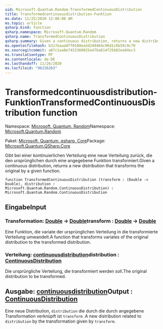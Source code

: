 ```yaml
---
uid: Microsoft.Quantum.Random.TransformedContinuousDistribution
title: Transformedcontinuousdistribution-Funktion
ms.date: 11/25/2020 12:00:00 AM
ms.topic: article
qsharp.kind: function
qsharp.namespace: Microsoft.Quantum.Random
qsharp.name: TransformedContinuousDistribution
qsharp.summary: Given a continuous distribution, returns a new distribution that transforms the original by a given function.
ms.openlocfilehash: b317eaaa0ff0180ea5d240464c96d1c6b59c9c70
ms.sourcegitcommit: a87c1aa8e7453360025e47ba614f25b02ea84ec3
ms.translationtype: MT
ms.contentlocale: de-DE
ms.lasthandoff: 11/26/2020
ms.locfileid: "96226263"
---
```

# <a name="transformedcontinuousdistribution-function"></a><span data-ttu-id="2befb-102">Transformedcontinuousdistribution-Funktion</span><span class="sxs-lookup"><span data-stu-id="2befb-102">TransformedContinuousDistribution function</span></span>

<span data-ttu-id="2befb-103">Namespace: [Microsoft. Quantum. Random](xref:Microsoft.Quantum.Random)</span><span class="sxs-lookup"><span data-stu-id="2befb-103">Namespace: [Microsoft.Quantum.Random](xref:Microsoft.Quantum.Random)</span></span>

<span data-ttu-id="2befb-104">Paket: [Microsoft. Quantum. qsharp. Core](https://nuget.org/packages/Microsoft.Quantum.QSharp.Core)</span><span class="sxs-lookup"><span data-stu-id="2befb-104">Package: [Microsoft.Quantum.QSharp.Core](https://nuget.org/packages/Microsoft.Quantum.QSharp.Core)</span></span>


<span data-ttu-id="2befb-105">Gibt bei einer kontinuierlichen Verteilung eine neue Verteilung zurück, die den ursprünglichen durch eine angegebene Funktion transformiert.</span><span class="sxs-lookup"><span data-stu-id="2befb-105">Given a continuous distribution, returns a new distribution that transforms the original by a given function.</span></span>

```qsharp
function TransformedContinuousDistribution (transform : (Double -> Double), distribution : Microsoft.Quantum.Random.ContinuousDistribution) : Microsoft.Quantum.Random.ContinuousDistribution
```


## <a name="input"></a><span data-ttu-id="2befb-106">Eingabe</span><span class="sxs-lookup"><span data-stu-id="2befb-106">Input</span></span>

### <a name="transform--double---double"></a><span data-ttu-id="2befb-107">Transformation: [Double](xref:microsoft.quantum.lang-ref.double) -> [Double](xref:microsoft.quantum.lang-ref.double)</span><span class="sxs-lookup"><span data-stu-id="2befb-107">transform : [Double](xref:microsoft.quantum.lang-ref.double) -> [Double](xref:microsoft.quantum.lang-ref.double)</span></span>

<span data-ttu-id="2befb-108">Eine Funktion, die variate der ursprünglichen Verteilung in die transformierte Verteilung umwandelt.</span><span class="sxs-lookup"><span data-stu-id="2befb-108">A function that transforms variates of the original distribution to the transformed distribution.</span></span>


### <a name="distribution--continuousdistribution"></a><span data-ttu-id="2befb-109">Verteilung: [continuousdistribution](xref:Microsoft.Quantum.Random.ContinuousDistribution)</span><span class="sxs-lookup"><span data-stu-id="2befb-109">distribution : [ContinuousDistribution](xref:Microsoft.Quantum.Random.ContinuousDistribution)</span></span>

<span data-ttu-id="2befb-110">Die ursprüngliche Verteilung, die transformiert werden soll.</span><span class="sxs-lookup"><span data-stu-id="2befb-110">The original distribution to be transformed.</span></span>



## <a name="output--continuousdistribution"></a><span data-ttu-id="2befb-111">Ausgabe: [continuousdistribution](xref:Microsoft.Quantum.Random.ContinuousDistribution)</span><span class="sxs-lookup"><span data-stu-id="2befb-111">Output : [ContinuousDistribution](xref:Microsoft.Quantum.Random.ContinuousDistribution)</span></span>

<span data-ttu-id="2befb-112">Eine neue Distribution, `distribution` die durch die durch angegebene Transformation verknüpft ist `transform` .</span><span class="sxs-lookup"><span data-stu-id="2befb-112">A new distribution related to `distribution` by the transformation given by `transform`.</span></span>